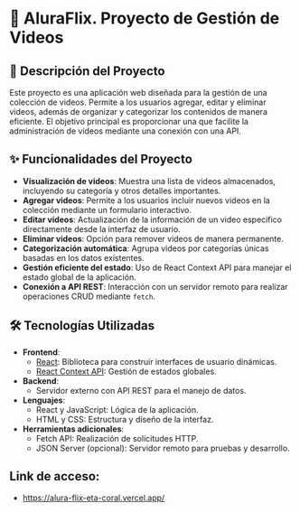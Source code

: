 # 🎥 AluraFlix. Proyecto de Gestión de Videos

## 📖 Descripción del Proyecto
Este proyecto es una aplicación web diseñada para la gestión de una colección de videos. Permite a los usuarios agregar, editar y eliminar videos, además de organizar y categorizar los contenidos de manera eficiente. El objetivo principal es proporcionar una que facilite la administración de videos mediante una conexión con una API.

## ✨ Funcionalidades del Proyecto
- **Visualización de videos**: Muestra una lista de videos almacenados, incluyendo su categoría y otros detalles importantes.
- **Agregar videos**: Permite a los usuarios incluir nuevos videos en la colección mediante un formulario interactivo.
- **Editar videos**: Actualización de la información de un video específico directamente desde la interfaz de usuario.
- **Eliminar videos**: Opción para remover videos de manera permanente.
- **Categorización automática**: Agrupa videos por categorías únicas basadas en los datos existentes.
- **Gestión eficiente del estado**: Uso de React Context API para manejar el estado global de la aplicación.
- **Conexión a API REST**: Interacción con un servidor remoto para realizar operaciones CRUD mediante `fetch`.

## 🛠️ Tecnologías Utilizadas
- **Frontend**:  
  - [React](https://reactjs.org/): Biblioteca para construir interfaces de usuario dinámicas.
  - [React Context API](https://reactjs.org/docs/context.html): Gestión de estados globales.
- **Backend**:  
  - Servidor externo con API REST para el manejo de datos.
- **Lenguajes**:  
  - React y JavaScript: Lógica de la aplicación.
  - HTML y CSS: Estructura y diseño de la interfaz.
- **Herramientas adicionales**:  
  - Fetch API: Realización de solicitudes HTTP.
  - JSON Server (opcional): Servidor remoto para pruebas y desarrollo.

## Link de acceso:
- https://alura-flix-eta-coral.vercel.app/
